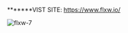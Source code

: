 *******VIST SITE: https://www.flxw.io/

![flxw-7](https://user-images.githubusercontent.com/48226153/85149049-76c70300-b216-11ea-9d8c-10099bb4c2f8.png)

